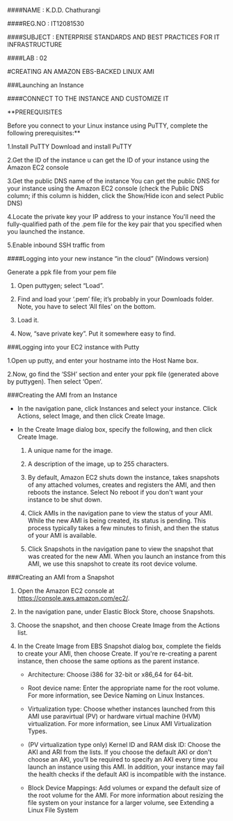 ####NAME : K.D.D. Chathurangi

####REG.NO : IT12081530

####SUBJECT : ENTERPRISE STANDARDS AND BEST PRACTICES FOR IT INFRASTRUCTURE

####LAB : 02

#CREATING AN AMAZON EBS-BACKED LINUX AMI

###Launching an Instance

####CONNECT TO THE INSTANCE AND CUSTOMIZE IT

**PREREQUISITES

Before you connect to your Linux instance using PuTTY, complete the following prerequisites:**

1.Install PuTTY Download and install PuTTY

2.Get the ID of the instance u can get the ID of your instance using the Amazon EC2 console

3.Get the public DNS name of the instance You can get the public DNS for your instance using the Amazon EC2 console (check the Public DNS column; if this column is hidden, click the Show/Hide icon and select Public DNS)

4.Locate the private key your IP address to your instance You'll need the fully-qualified path of the .pem file for the key pair that you specified when you launched the instance.

5.Enable inbound SSH traffic from 

####Logging into your new instance “in the cloud” (Windows version)

 Generate a ppk file from your pem file

1. Open puttygen; select “Load”.
2. Find and load your ‘.pem’ file; it’s probably in your Downloads folder. Note, you have to select ‘All files’ on the bottom.
3. Load it.

4. Now, “save private key”. Put it somewhere easy to find.

###Logging into your EC2 instance with Putty

1.Open up putty, and enter your hostname into the Host Name box.

2.Now, go find the ‘SSH’ section and enter your ppk file (generated above by puttygen). Then select ‘Open’.




###Creating the AMI from an Instance


* In the navigation pane, click Instances and select your instance. Click Actions, select Image, and then click Create Image.


* In the Create Image dialog box, specify the following, and then click Create Image.

    1.  A unique name for the image.

    2.  A description of the image, up to 255 characters.

    3. By default, Amazon EC2 shuts down the instance, takes snapshots of any attached volumes, creates and registers the AMI, and then reboots the instance. Select No reboot if you don't want your instance to be shut down.

    4. Click AMIs in the navigation pane to view the status of your AMI. While the new AMI is being created, its status is pending. This process typically takes a few minutes to finish, and then the status of your AMI is available.

    5. Click Snapshots in the navigation pane to view the snapshot that was created for the new AMI. When you launch an instance from this AMI, we use this snapshot to create its root device volume.

###Creating an AMI from a Snapshot
1. Open the Amazon EC2 console at https://console.aws.amazon.com/ec2/.

2. In the navigation pane, under Elastic Block Store, choose Snapshots.

3. Choose the snapshot, and then choose Create Image from the Actions list.

4. In the Create Image from EBS Snapshot dialog box, complete the fields to create your AMI, then choose Create. If you're re-creating a parent instance, then choose the same options as the parent instance.

    * Architecture: Choose i386 for 32-bit or x86_64 for 64-bit.

    * Root device name: Enter the appropriate name for the root volume. For more information, see Device Naming on Linux Instances.

    * Virtualization type: Choose whether instances launched from this AMI use paravirtual (PV) or hardware virtual machine (HVM) virtualization. For more information, see Linux AMI Virtualization Types.

    * (PV virtualization type only) Kernel ID and RAM disk ID: Choose the AKI and ARI from the lists. If you choose the default AKI or don't choose an AKI, you'll be required to specify an AKI every time you launch an instance using this AMI. In addition, your instance may fail the health checks if the default AKI is incompatible with the instance.

    * Block Device Mappings: Add volumes or expand the default size of the root volume for the AMI. For more information about resizing the file system on your instance for a larger volume, see Extending a Linux File System



